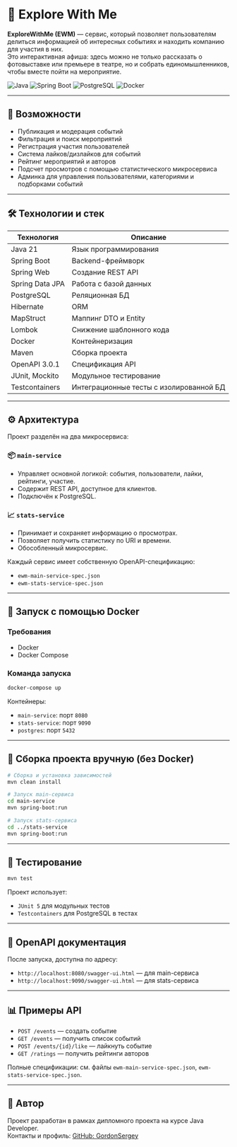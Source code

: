 
# 📅 Explore With Me

**ExploreWithMe (EWM)** — сервис, который позволяет пользователям делиться информацией об интересных событиях и находить компанию для участия в них.  
Это интерактивная афиша: здесь можно не только рассказать о фотовыставке или премьере в театре, но и собрать единомышленников, чтобы вместе пойти на мероприятие.

![Java](https://img.shields.io/badge/Java-21-blue.svg)
![Spring Boot](https://img.shields.io/badge/Spring%20Boot-3.x-brightgreen.svg)
![PostgreSQL](https://img.shields.io/badge/PostgreSQL-13-blue.svg)
![Docker](https://img.shields.io/badge/Docker-Ready-lightblue.svg)

---

## 🚀 Возможности

- Публикация и модерация событий
- Фильтрация и поиск мероприятий
- Регистрация участия пользователей
- Система лайков/дизлайков для событий
- Рейтинг мероприятий и авторов
- Подсчет просмотров с помощью статистического микросервиса
- Админка для управления пользователями, категориями и подборками событий

---

## 🛠️ Технологии и стек

| Технология           | Описание                             |
|----------------------|--------------------------------------|
| Java 21              | Язык программирования                |
| Spring Boot          | Backend-фреймворк                    |
| Spring Web           | Создание REST API                    |
| Spring Data JPA      | Работа с базой данных                |
| PostgreSQL           | Реляционная БД                       |
| Hibernate            | ORM                                   |
| MapStruct            | Маппинг DTO и Entity                 |
| Lombok               | Снижение шаблонного кода             |
| Docker               | Контейнеризация                      |
| Maven                | Сборка проекта                       |
| OpenAPI 3.0.1        | Спецификация API                     |
| JUnit, Mockito       | Модульное тестирование               |
| Testcontainers       | Интеграционные тесты с изолированной БД |

---

## ⚙️ Архитектура

Проект разделён на два микросервиса:

### 📦 `main-service`
- Управляет основной логикой: события, пользователи, лайки, рейтинги, участие.
- Содержит REST API, доступное для клиентов.
- Подключён к PostgreSQL.

### 📈 `stats-service`
- Принимает и сохраняет информацию о просмотрах.
- Позволяет получить статистику по URI и времени.
- Обособленный микросервис.

Каждый сервис имеет собственную OpenAPI-спецификацию:
- `ewm-main-service-spec.json`
- `ewm-stats-service-spec.json`

---

## 🐳 Запуск с помощью Docker

### Требования
- Docker
- Docker Compose

### Команда запуска
```bash
docker-compose up
```

Контейнеры:
- `main-service`: порт `8080`
- `stats-service`: порт `9090`
- `postgres`: порт `5432`

---

## 📂 Сборка проекта вручную (без Docker)

```bash
# Сборка и установка зависимостей
mvn clean install

# Запуск main-сервиса
cd main-service
mvn spring-boot:run

# Запуск stats-сервиса
cd ../stats-service
mvn spring-boot:run
```

---

## 🧪 Тестирование

```bash
mvn test
```

Проект использует:
- `JUnit 5` для модульных тестов
- `Testcontainers` для PostgreSQL в тестах

---

## 📖 OpenAPI документация

После запуска, доступна по адресу:
- `http://localhost:8080/swagger-ui.html` — для main-сервиса
- `http://localhost:9090/swagger-ui.html` — для stats-сервиса

---

## 📊 Примеры API

- `POST /events` — создать событие
- `GET /events` — получить список событий
- `POST /events/{id}/like` — лайкнуть событие
- `GET /ratings` — получить рейтинги авторов

Полные спецификации: см. файлы `ewm-main-service-spec.json`, `ewm-stats-service-spec.json`.

---

## 👤 Автор

Проект разработан в рамках дипломного проекта на курсе Java Developer.  
Контакты и профиль: [GitHub: GordonSergey](https://github.com/GordonSergey)